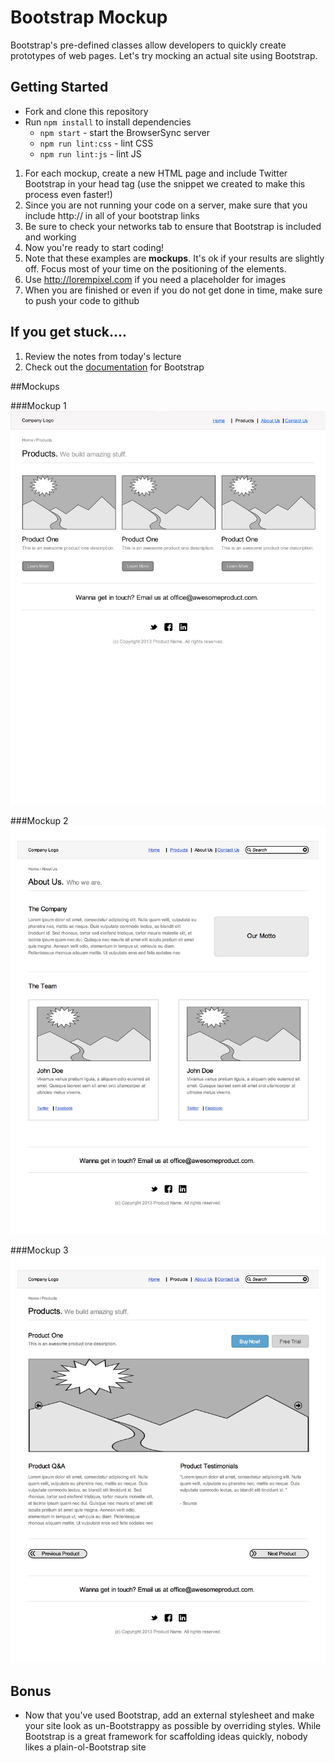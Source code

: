 # Bootstrap Mockup

Bootstrap's pre-defined classes allow developers to quickly create prototypes of web pages. Let's try mocking an actual site using Bootstrap.

## Getting Started

* Fork and clone this repository
* Run `npm install` to install dependencies
  * `npm start` - start the BrowserSync server
  * `npm run lint:css` - lint CSS
  * `npm run lint:js` - lint JS

1. For each mockup, create a new HTML page and include Twitter Bootstrap in your head tag (use the snippet we created to make this process even faster!)
2. Since you are not running your code on a server, make sure that you include http:// in all of your bootstrap links
3. Be sure to check your networks tab to ensure that Bootstrap is included and working
4. Now you're ready to start coding!
5. Note that these examples are **mockups**. It's ok if your results are slightly off. Focus most of your time on the positioning of the elements.
5. Use http://lorempixel.com if you need a placeholder for images
6. When you are finished or even if you do not get done in time, make sure to push your code to github

## If you get stuck....

1. Review the notes from today's lecture
2. Check out the [documentation](http://getbootstrap.com/) for Bootstrap

##Mockups

###Mockup 1
![Mockup 1](./mockups/mock1.jpg)

###Mockup 2
![Mockup 2](./mockups/mock2.jpg)

###Mockup 3
![Mockup 3](./mockups/mock3.jpg)

## Bonus

* Now that you've used Bootstrap, add an external stylesheet and make your site look as un-Bootstrappy as possible by overriding styles. While Bootstrap is a great framework for scaffolding ideas quickly, nobody likes a plain-ol-Bootstrap site

